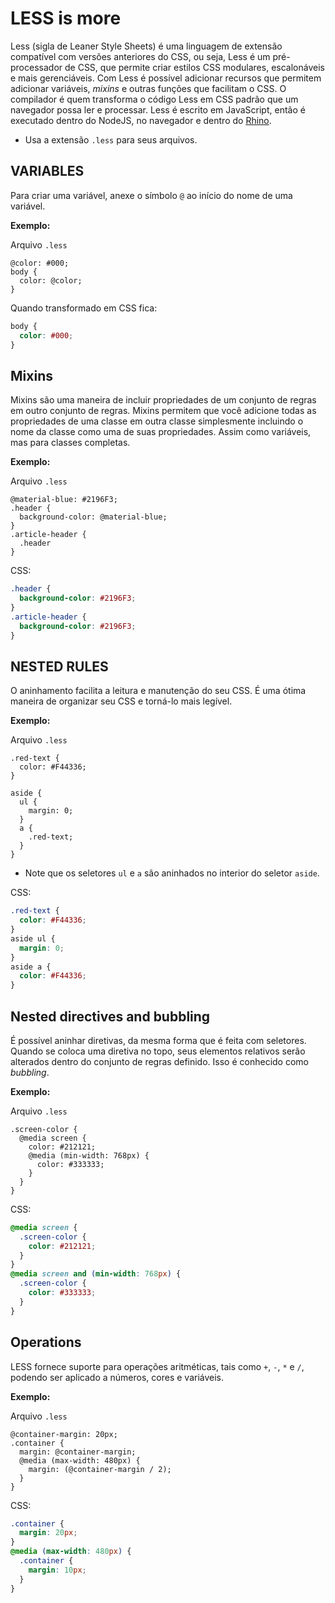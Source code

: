 # LESS is more

Less (sigla de Leaner Style Sheets) é uma linguagem de extensão compatível com versões anteriores do 
CSS, ou seja, Less é um pré-processador de CSS, que permite criar estilos CSS modulares, escalonáveis 
e mais gerenciáveis. Com Less é possível adicionar recursos que permitem adicionar variáveis, 
_mixins_ e outras funções que facilitam o CSS. O compilador é quem transforma o código Less em CSS 
padrão que um navegador possa ler e processar. Less é escrito em JavaScript, então é executado dentro 
do NodeJS, no navegador e dentro do [Rhino](https://github.com/mozilla/rhino). 

- Usa a extensão `.less` para seus arquivos.

## VARIABLES

Para criar uma variável, anexe o símbolo `@` ao início do nome de uma variável.

**Exemplo:**

Arquivo `.less`

```less 
@color: #000;
body {
  color: @color;
}
```

Quando transformado em CSS fica:

```css
body {
  color: #000;
}
```

## Mixins

Mixins são uma maneira de incluir propriedades de um conjunto de regras em outro conjunto de regras. 
Mixins permitem que você adicione todas as propriedades de uma classe em outra classe simplesmente 
incluindo o nome da classe como uma de suas propriedades. Assim como variáveis, mas para classes 
completas. 

**Exemplo:**

Arquivo `.less`

```less 
@material-blue: #2196F3;
.header {
  background-color: @material-blue;
}
.article-header {
  .header
}
```

CSS:

```css
.header {
  background-color: #2196F3;
}
.article-header {
  background-color: #2196F3;
}
```

## NESTED RULES

O aninhamento facilita a leitura e manutenção do seu CSS. É uma ótima maneira de organizar 
seu CSS e torná-lo mais legível.

**Exemplo:**

Arquivo `.less`

```less 
.red-text {
  color: #F44336;
}

aside {
  ul {
    margin: 0;
  }
  a {
    .red-text;
  }
}
```

- Note que os seletores `ul` e `a` são aninhados no interior do seletor `aside`. 

CSS:

```css
.red-text {
  color: #F44336;
}
aside ul {
  margin: 0;
}
aside a {
  color: #F44336;
}
```

## Nested directives and bubbling

É possível aninhar diretivas, da mesma forma que é feita com seletores.
Quando se coloca uma diretiva no topo, seus elementos relativos serão 
alterados dentro do conjunto de regras definido. Isso é conhecido como _bubbling_.

**Exemplo:**

Arquivo `.less`

```less 
.screen-color {
  @media screen {
    color: #212121;
    @media (min-width: 768px) {
      color: #333333;
    }
  }
}
```

CSS:

```css
@media screen {
  .screen-color {
    color: #212121;
  }
}
@media screen and (min-width: 768px) {
  .screen-color {
    color: #333333;
  }
}
```

## Operations

LESS fornece suporte para operações aritméticas, tais como `+`, `-`, `*` e `/`, podendo 
ser aplicado a números, cores e variáveis.

**Exemplo:**

Arquivo `.less`

```less 
@container-margin: 20px;
.container {
  margin: @container-margin;
  @media (max-width: 480px) {
    margin: (@container-margin / 2);
  }
}
```

CSS:

```css
.container {
  margin: 20px;
}
@media (max-width: 480px) {
  .container {
    margin: 10px;
  }
}
```





